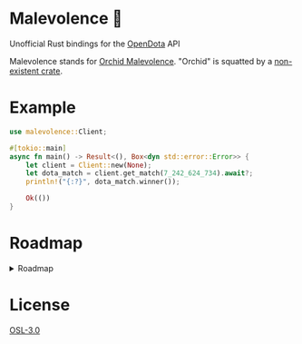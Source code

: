 # Malevolence 🥀

Unofficial Rust bindings for the [OpenDota](https://www.opendota.com) API

Malevolence stands for [Orchid Malevolence](https://dota2.fandom.com/wiki/Orchid_Malevolence). "Orchid" is squatted by a [non-existent crate](https://crates.io/crates/orchid).

# Example

```rs
use malevolence::Client;

#[tokio::main]
async fn main() -> Result<(), Box<dyn std::error::Error>> {
    let client = Client::new(None);
    let dota_match = client.get_match(7_242_624_734).await?;
    println!("{:?}", dota_match.winner());

    Ok(())
}
```

# Roadmap

<details>
<summary>Roadmap</summary>

- [ ] Matches
  - [ ] `GET /matches/{match_id}`
- [ ] Players By Rank
  - [ ] `GET /playersByRank`
- [ ] Players
  - [ ] `GET /players/{account_id}`
  - [ ] `GET /players/{account_id}/wl`
  - [ ] `GET /players/{account_id}/recentMatches`
  - [ ] `GET /players/{account_id}/matches`
  - [ ] `GET /players/{account_id}/heroes`
  - [ ] `GET /players/{account_id}/peers`
  - [ ] `GET /players/{account_id}/pros`
  - [ ] `GET /players/{account_id}/totals`
  - [ ] `GET /players/{account_id}/counts`
  - [ ] `GET /players/{account_id}/histograms`
  - [ ] `GET /players/{account_id}/wardmap`
  - [ ] `GET /players/{account_id}/wordcloud`
  - [ ] `GET /players/{account_id}/ratings`
  - [ ] `GET /players/{account_id}/rankings`
  - [ ] `POST /players/{account_id}/refresh`
- [ ] Pro players
  - [ ] `GET /proPlayers`
- [ ] Pro matches
  - [ ] `GET /proMatches`
- [ ] Public matches
  - [ ] `GET /publicMatches`
- [ ] Parsed matches
  - [ ] `GET /parsedMatches`
- [ ] Distributions
  - [ ] `GET /distributions`
- [ ] Search
  - [ ] `GET /search`
- [ ] Rankings
  - [ ] `GET /rankings`
- [ ] Benchmarks
  - [ ] `GET /benchmarks`
- [ ] Find Matches
  - [ ] `GET /findMatches`
- [ ] Heroes
  - [ ] `GET /heroes`
  - [ ] `GET /heroes/{hero_id}/matches`
  - [ ] `GET /heroes/{hero_id}/matchups`
  - [ ] `GET /heroes/{hero_id}/durations`
  - [ ] `GET /heroes/{hero_id}/players`
  - [ ] `GET /heroes/{hero_id}/itemPo`
- [ ] Hero stats
  - [ ] `GET /heroStats`
- [ ] Leagues
  - [ ] `GET /leagues`
  - [ ] `GET /leagues/{league_id}`
  - [ ] `GET /leagues/{league_id}/matches`
  - [ ] `GET /leagues/{league_id}/teams`
- [ ] Teams
  - [ ] `GET /teams`
  - [ ] `GET /teams/{team_id}`
  - [ ] `GET /teams/{team_id}/matches`
  - [ ] `GET /teams/{team_id}/players`
  - [ ] `GET /teams/{team_id}/heroes`
- [ ] Replays
  - [ ] `GET /replays`
- [ ] Live
  - [ ] `GET /live`
- [ ] Scenarios
  - [ ] `GET /scenarios/itemTimings`
  - [ ] `GET /scenarios/laneRoles`
  - [ ] `GET /scenarios/misc`

</details>

# License

[OSL-3.0](LICENSE)